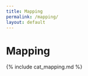 ```yaml
---
title: Mapping
permalink: /mapping/
layout: default
---
```


# Mapping

{% include cat_mapping.md %}
